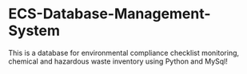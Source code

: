 # ECS-Database-Management-System

This is a database for environmental compliance checklist monitoring, chemical and hazardous waste inventory using Python and MySql! 
